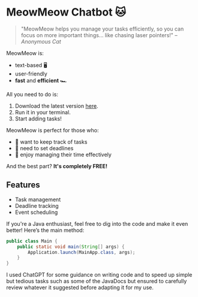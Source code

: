 # MeowMeow Chatbot 🐱

> "MeowMeow helps you manage your tasks efficiently, so you can focus on more important things... like chasing laser pointers!" – _Anonymous Cat_

MeowMeow is:

- text-based 🖥️
- user-friendly
- **fast** and **efficient** 🏎️

All you need to do is:

1. Download the latest version [here](https://github.com/PrishaVP/ip).
2. Run it in your terminal.
3. Start adding tasks!

MeowMeow is perfect for those who:

- 🐾 want to keep track of tasks
- 🐾 need to set deadlines
- 🐾 enjoy managing their time effectively

And the best part? **It's completely FREE!**

## Features

- Task management
- Deadline tracking
- Event scheduling

If you're a Java enthusiast, feel free to dig into the code and make it even better! Here’s the main method:

```java
public class Main {
    public static void main(String[] args) {
        Application.launch(MainApp.class, args);
    }
}
```

I used ChatGPT for some guidance on writing code and to speed up simple but tedious tasks such as some of 
the JavaDocs but ensured to carefully review whatever it suggested before adapting it for my use.
